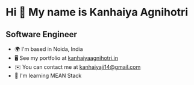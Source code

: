Hi 👋 My name is Kanhaiya Agnihotri
===============================

Software Engineer
-------------

* 🌍  I'm based in Noida, India
* 🖥️  See my portfolio at [kanhaiyaagnihotri.in](https://kanhaiyaagnihotri.in/)
* ✉️  You can contact me at [kanhaiyaji14@gmail.com](mailto:kanhaiyaji14@gmail.com)
* 🧠  I'm learning MEAN Stack
